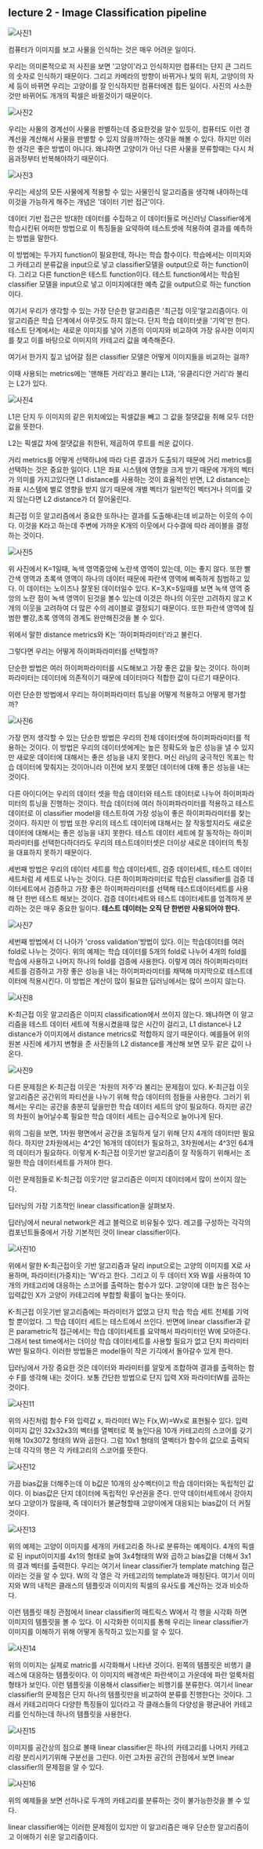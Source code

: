 ## lecture 2 - Image Classification pipeline

![사진1](https://user-images.githubusercontent.com/77263283/131355084-9fbd7643-09e4-4758-9500-9e59a5797880.png)


컴퓨터가 이미지를 보고 사물을 인식하는 것은 매우 어려운 일이다.

우리는 의미론적으로 저 사진을 보면 '고양이'라고 인식하지만 컴퓨터는 단지  큰 그리드의 숫자로 인식하기 때문이다. 그리고 카메라의 방향이 바뀌거나 빛의 위치, 고양이의 자세 등이 바뀌면 우리는 고양이를 잘 인식하지만 컴퓨터에겐 힘든 일이다. 사진의 사소한 것만 바뀌어도 개개의 픽셀은 바뀔것이기 때문이다. 

![사진2](https://user-images.githubusercontent.com/77263283/131355266-fc89407a-2919-4101-bd0b-64d005235c8c.png)

우리는 사물의 경계선이 사물을 판별하는데 중요한것을 알수 있듯이, 컴퓨터도 이런 경계선을 계산해서 사물을 판별할 수 있지 않을까?하는 생각을 해볼 수 있다. 하지만 이러한 생각은 좋은 방법이 아니다.  왜냐하면 고양이가 아닌 다른 사물을 분류할때는 다시 처음과정부터 반복해야하기 때문이다.

![사진3](https://user-images.githubusercontent.com/77263283/131355325-6a391829-c86d-4516-8828-623233ad0fe1.png)

우리는 세상의 모든 사물에게 적용할 수 있는 사물인식 알고리즘을 생각해 내야하는데 이것을 가능하게 해주는 개념은 '데이터 기반 접근'이다.

데이터 기반 접근은 방대한 데이터를 수집하고 이 데이터들로 머신러닝 Classifier에게 학습시킨뒤 어떠한 방법으로 이 특징들을 요약하여 테스트셋에 적용하여 결과를 예측하는 방법을 말한다.

이 방법에는 두가지 function이 필요한데, 하나는 학습 함수이다. 학습에서는 이미지와 그 카테고리 분류값을 input으로 넣고 classifier모델을 output으로 하는 function이다. 그리고 다른 function은 테스트 function이다. 테스트 function에서는 학습된 classifier 모델을 input으로 넣고 이미지에대한 예측 값을 output으로 하는 function이다.

여기서 우리가 생각할 수 있는 가장 단순한 알고리즘은 '최근접 이웃'알고리즘이다. 이 알고리즘은 학습 단계에서 아무것도 하지 않는다. 단지 학습 데이터샛을 '기억'만 한다. 테스트 단계에서는 새로운 이미지를 넣어 기존의 이미지와 비교하여 가장 유사한 이미지를 찾고 이를 바탕으로 이미지의 카테고리 값을 예측해준다.

여기서 한가지 짚고 넘어갈 점은 classifier 모델은 어떻게 이미지들을 비교하는 걸까?

이때 사용되는 metrics에는 '맨해튼 거리'라고 불리는 L1과, '유클리디안 거리'라 불리는 L2가 있다.

![사진4](https://user-images.githubusercontent.com/77263283/131355362-25a0722c-9df5-4380-9ebe-e1b47b0f977e.png)

L1은 단지 두 이미지의 같은 위치에있는 픽셀값을 빼고 그 값을 절댓값을 취해 모두 더한 값을 뜻한다.

L2는 픽셀값 차에 절댓값을 취한뒤, 제곱하여 루트를 씌운 값이다.

거리 metrics를 어떻게 선택하냐에 따라 다른 결과가 도출되기 때문에 거리 metrics를 선택하는 것은 중요한 일이다. L1은 좌표 시스템에 영향을 크게 받기 때문에 개개의 벡터가 의미를 가지고있다면 L1 distance를 사용하는 것이 효율적인 반면, L2 distance는 좌표 시스템에 별로 영향을 받지 않기 때문에 개별 벡터가 일반적인 벡터거나 의미를 갖지 않는다면 L2 distance가 더 잘어울린다.

최근접 이웃 알고리즘에서 중요한 또하나는 결과를 도출해내는데 비교하는 이웃의 수이다. 이것을 K라고 하는데 주변에 가까운 K개의 이웃에서 다수결에 따라 레이블을 결정하는 것이다.

![사진5](https://user-images.githubusercontent.com/77263283/131355502-9c35afa3-4770-4819-a929-ad1274a8de9c.png)

위 사진에서 K=1일때, 녹색 영역중앙에 노란색 영역이 있는데, 이는 좋지 않다. 또한 빨간색 영역과 초록색 영역이 하나의 데이터 때문에 파란색 영역에 삐죽하게 침범하고 있다. 이 데이터는 노이즈나 잘못된 데이터일수 있다. K=3,K=5일때를 보면 녹색 영역 중앙의 노란 점이 녹색 영역이 된것을 볼수 있는데 이것은 하나의 이웃만 고려하지 않고 K개의 이웃을 고려하여 더 많은 수의 레이블로 결정되기 때문이다. 또한 파란색 영역에 침범한 빨강,초록 영역의 경계도 완만해진것을 볼 수 있다.

위에서 말한 distance metrics와 K는 '하이퍼파라미터'라고 불린다.

그렇다면 우리는 어떻게 하이퍼파라미터를 선택할까?

단순한 방법은 여러 하이퍼파라미터를 시도해보고 가장 좋은 값을 찾는 것이다. 하이퍼파라미터는 데이터에 의존적이기 때문에 데이터마다 적합한 값이 다르기 때문이다.

이런 단순한 방법에서 우리는 하이퍼파라미터 튜닝을 어떻게 적용하고 어떻게 평가할까?

![사진6](https://user-images.githubusercontent.com/77263283/131355525-2b877187-4ca4-4d80-9a95-9f749a1e7f98.png)

가장 먼저 생각할 수 있는 단순한 방법은 우리의 전체 데이터셋에 하이퍼파라미터를 적용하는 것이다. 이 방법은 우리의 데이터셋에게는 높은 정확도와 높은 성능을 낼 수 있지만 새로운 데이터에 대해서는 좋은 성능을 내지 못한다. 머신 러닝의 궁극적인 목표는 학습 데이터에 맞춰지는 것이아니라 이전에 보지 못했던 데이터에 대해 좋은 성능을 내는 것이다.

다른 아이디어는 우리의 데이터 셋을 학습 데이터와 테스트 데이터로 나누어 하이퍼파라미터의 튜닝을 진행하는 것이다. 학습 데이터에 여러 하이퍼파라미터를 적용하고 테스트데이터로 이 classifier model을 테스트하여 가장 성능이 좋은 하이퍼파라미터를 찾는것이다. 하지만 이 방법 또한 우리의 테스트 데이터에 대해서는 잘 작동할지라도 새로운 데이터에 대해서는 좋은 성능을 내지 못한다. 테스트 데이터 세트에 잘 동작하는 하이퍼파라미터를 선택한다하더라도 우리의 테스트데이터셋은 더이상 새로운 데이터의 특징을 대표하지 못하기 때문이다.

세번째 방법은 우리의 데이터 세트를 학습 데이터세트, 검증 데이터세트, 테스트 데이터 세트처럼 세 세트로 나누는 것이다.  다른 하이퍼파라미터로 학습된 classifier를 검증 데이터세트에서 검증하고 가장 좋은 하이퍼파라미터를 선택해 테스트데이터세트를 사용해 단 한번 테스트 해보는 것이다. 검증 데이터세트와 테스트 데이터세트를 엄격하게 분리하는 것은 매우 중요한 일이다. **테스트 데이터는 오직 단 한번만 사용되어야 한다.** 

![사진7](https://user-images.githubusercontent.com/77263283/131355548-ff7f4b42-369a-480c-a62a-2ce0f31d2315.png)

세번째 방법에서 더 나아가 'cross validation'방법이 있다. 이는 학습데이터를 여러 fold로 나누는 것이다. 위의 예제는 학습 데이터를 5개의 fold로 나누어 4개의 fold를 학습에 사용하고 나머지 하나의 fold를 검증에 사용한다. 이렇게 여러 하이퍼파라미터 세트를 검증하고 가장 좋은 성능을 내는 하이퍼파라미터를 채택해 마지막으로 테스트데이터에 적용시킨다. 이 방법은 계산이 많이 필요한 딥러닝에서는 많이 쓰이지 않는다.

 

![사진8](https://user-images.githubusercontent.com/77263283/131355576-15933574-cb84-4c16-8c70-1d2e7425c027.png)

K-최근접 이웃 알고리즘은 이미지 classification에서 쓰이지 않는다. 왜냐하면 이 알고리즘을 테스트 데이터 세트에 적용시켰을때 많은 시간이 걸리고, L1 distance나 L2 distance가 이미지에서 distance metrics로 적합하지 않기 때문이다. 예를들어 위의 원본 사진에 세가지 변형을 준 사진들의 L2 distance를 계산해 보면 모두 같은 값이 나온다.

![사진9](https://user-images.githubusercontent.com/77263283/131355600-c77738fd-8d86-4952-831c-8b7cb5e347d1.png)

다른 문제점은 K-최근접 이웃은 '차원의 저주'라 불리는 문제점이 있다. K-최근접 이웃 알고리즘은 공간위의 파티션을 나누기 위해 학습 데이터의 점들을 사용한다. 그러기 위해서는 우리는 공간을 충분히 덮을만한 학습 데이터 세트의 양이 필요하다. 하지만 공간의 차원이 늘어날수록 필요한 학습 데이터 세트는 급수적으로 늘어나게 된다.   

위의 그림을 보면, 1차원 평면에서 공간을 조밀하게 덮기 위해 단지 4개의 데이터만 필요하다. 하지만 2차원에서는 4^2인 16개의 데이터가 필요하고, 3차원에서는 4^3인 64개의 데이터가 필요하다. 이렇게 K-최근접 이웃기반 알고리즘이 잘 작동하기 위해서는 조밀한 학습 데이터세트를 가져야 한다.

이런 문제점들로 K-최근접 이웃기만 알고리즘은 이미지 데이터에서 많이 쓰이지 않는다. 

딥러닝의 가장 기초적인 linear classification을 살펴보자.

딥러닝에서 neural network은 레고 블럭으로 비유될수 있다. 레고를 구성하는 각각의 컴포넌트들중에서 가장 기본적인 것이 linear classifier이다. 

![사진10](https://user-images.githubusercontent.com/77263283/131355654-34e7e904-0d8b-4ad4-8b33-49240f797940.png)

위에서 말한 K-최근접이웃 기반 알고리즘과 달리 input으로는 고양의 이미지를 X로 사용하며, 파라미터(가중치)는 'W'라고 한다.  그리고 이 두 데이터 X와 W를 사용하여 10개의 카테고리에 대응하는 스코어를 출력하는 함수가 있다. 고양이에 대한 높은 점수는 입력값인 X가 고양이 카테고리에 부합할 확률이 높다는 뜻이다. 

K-최근접 이웃기반 알고리즘에는 파라미터가 없었고 단지 학습 학습 세트 전체를 기억할 뿐이었다. 그 학습 데이터 세트는 테스트에서 쓰인다. 반면에 linear classifier과 같은 parametric적 접근에서는 학습 데이터세트를 요약해서 파라미터인 W에 모아준다. 그래서 test time에서는 더이상 학습 데이터세트를 사용할 필요가 없고 단지 파라미터 W만 필요하다. 이러한 방법들은 model들이 작은 기긱에서 돌아갈수 있게 한다.

딥러닝에서 가장 중요한 것은 데이터와 파라미터를 알맞게 조합하여 결과를 출력하는 함수 F를 생각해 내는 것이다. 보통 간단한 방법으로 단지 입력 X와 파라미터W를 곱하는 것이다.

![사진11](https://user-images.githubusercontent.com/77263283/131355676-523ca225-f0fa-4bab-8e15-0d8d761e86c1.png)

위의 사진처럼 함수 F와 입력값 x, 파라미터 W는 F(x,W)=Wx로 표현될수 있다. 입력 이미지 값인 32x32x3의 벡터를 열벡터로 쭉 늘인다음 10개 카테고리의 스코어를 갖기 위해 10x3072 형태의 W와 곱한다. 그럼 10x1 형태의 열벡터가 함수의 값으로 출력되는데 각각의 행은 각 카테고리의 스코어를 뜻한다.

![사진12](https://user-images.githubusercontent.com/77263283/131355706-aa78b1aa-eec6-4991-be5a-940a48e4e576.png)

가끔 bias값을 더해주는데 이 b값은 10개의 상수벡터이고 학습 데이터와는 독립적인 값이다. 이 bias값은 단지 데이터에 독립적인 우선권을 준다. 만약 데이터세트에서 강아지보다 고양이가 많을때, 즉 데이터가 불균형할때 고양이에게 대응되는 bias값이 더 커질것이다.

![사진13](https://user-images.githubusercontent.com/77263283/131355738-f9476876-bd81-432d-89d2-1e765c443cfe.png)

위의 예제는 고양이 이미지를 세개의 카테고리중 하나로 분류하는 예제이다. 4개의 픽셀로 된 input이미지를 4x1의 형태로 늘여 3x4형태의 W와 곱하고 bias값을 더해서 3x1의 결과 벡터를 출력한다. 우리는 여기서 linear classifier가 template matching 접근이라는 것을 알 수 있다. W의 각 열은 각 카테고리의 template과 매칭된다. 여기서 이미지와 W의 내적은 클래스의 템플릿과 이미지의 픽셀의 유사도를 계산하는 것과 비슷하다. 

이런 템플릿 매칭 관점에서 linear classifier의 매트릭스 W에서 각 행을 시각화 하면 이미지의 템플릿을 볼 수 있다. 이 시각화한 이미지를 통해 우리는 linear classifier가 이미지를 이해하기 위해 어떻게 동작하고 있는지를 알 수 있다.

![사진14](https://user-images.githubusercontent.com/77263283/131355899-8d302534-3b89-431c-829f-4323ddbf4339.png)

위의 이미지는 실제로 matric를 시각화해서 나타낸 것이다. 왼쪽의 템플릿은 비행기 클레스에 대응하는 템플릿이다. 이 이미지의 배경색은 파란색이고 가운데에 파란 얼룩처럼 형태가 보인다. 이런 템플릿을 이용해서 classifier는 비행기를 분류한다. 여기서 linear classifier의 문제점은 단지 하나의 템플릿만을 비교하여 분류를 진행한다는 것이다. 그래서 카테고리마다 다양한 특징들이 있더라고 각 클래스들의 다양성을 평균내어 카테고리를 인식하는데 하나의 템플릿을 사용한다.

![사진15](https://user-images.githubusercontent.com/77263283/131423974-29191105-2487-4020-9ab3-de3584070488.png)

이미지를 공간상의 점으로 볼때 linear classifier은 하나의 카테고리를 나머지 카테고리랑 분리시키기위해 구분선을 그린다. 이런 고차원 공간의 관점에서 보면 linear classifier의 문제점을 알 수 있다.

![사진16](https://user-images.githubusercontent.com/77263283/131423997-f761509c-4bc6-4bf9-9c13-ed36b188999f.png)

위의 예제들을 보면 선하나로 두개의 카테고리를 분류하는 것이 불가능한것을 볼 수 있다.

linear classifier에는 이러한 문제점이 있지만 이 알고리즘은 매우 단순한 알고리즘이고 이애하기 쉬운 알고리즘이다.
